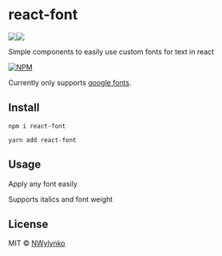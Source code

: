 # react-font

<img src="https://img.shields.io/badge/react%20-%2320232a.svg?&style=for-the-badge&logo=react&logoColor=%2361DAFB"/><img src="https://img.shields.io/badge/typescript%20-%23007ACC.svg?&style=for-the-badge&logo=typescript&logoColor=white"/>

Simple components to easily use custom fonts for text in react

[![NPM](https://nodei.co/npm/react-font.png)](https://www.npmjs.com/package/react-font)

Currently only supports [google fonts](https://fonts.google.com/).

## Install

```
npm i react-font
```

```
yarn add react-font
```

## Usage

Apply any font easily

<!-- add-file: ./example/src/Example.jsx -->
<!-- markdown-code-runner
  {
    "dependencies": [
      "react-font"
    ]
  }
-->

Supports italics and font weight

<!-- add-file: ./example/src/Roboto.jsx -->
<!-- markdown-code-runner
  {
    "dependencies": [
      "react-font"
    ]
  }
-->

## License

MIT © [NWylynko](https://github.com/NWylynko)
